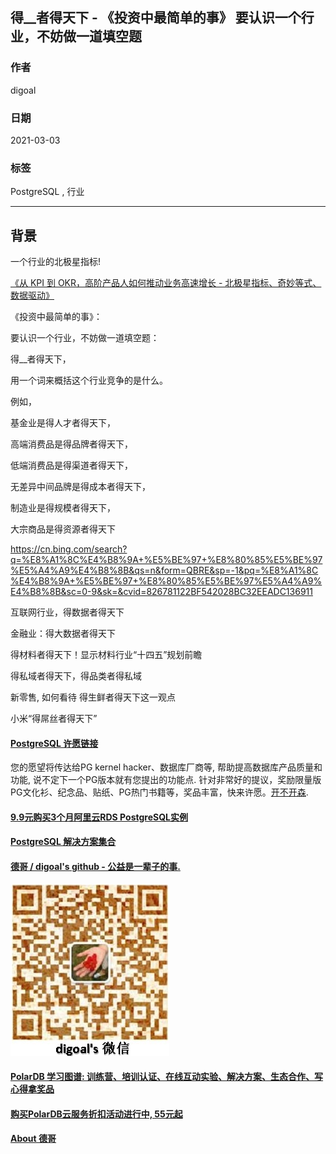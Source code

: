 ## 得__者得天下 - 《投资中最简单的事》 要认识一个行业，不妨做一道填空题   
  
### 作者  
digoal  
  
### 日期  
2021-03-03   
  
### 标签  
PostgreSQL , 行业   
  
----  
  
## 背景  
一个行业的北极星指标!  
  
[《从 KPI 到 OKR，高阶产品人如何推动业务高速增长 - 北极星指标、奇妙等式、数据驱动》](../202103/20210302_03.md)    
  
《投资中最简单的事》：  
  
要认识一个行业，不妨做一道填空题：  
  
得__者得天下，  
  
用一个词来概括这个行业竞争的是什么。  
  
例如，  
  
基金业是得人才者得天下，  
  
高端消费品是得品牌者得天下，  
  
低端消费品是得渠道者得天下，  
  
无差异中间品牌是得成本者得天下，  
  
制造业是得规模者得天下，  
  
大宗商品是得资源者得天下  
  
https://cn.bing.com/search?q=%E8%A1%8C%E4%B8%9A+%E5%BE%97+%E8%80%85%E5%BE%97%E5%A4%A9%E4%B8%8B&qs=n&form=QBRE&sp=-1&pq=%E8%A1%8C%E4%B8%9A+%E5%BE%97+%E8%80%85%E5%BE%97%E5%A4%A9%E4%B8%8B&sc=0-9&sk=&cvid=826781122BF542028BC32EEADC136911  
  
互联网行业，得数据者得天下  
  
金融业：得大数据者得天下  
  
得材料者得天下！显示材料行业“十四五”规划前瞻  
  
得私域者得天下，得品类者得私域  
  
新零售,  如何看待 得生鲜者得天下这一观点  
  
小米“得屌丝者得天下”  
  
  
#### [PostgreSQL 许愿链接](https://github.com/digoal/blog/issues/76 "269ac3d1c492e938c0191101c7238216")
您的愿望将传达给PG kernel hacker、数据库厂商等, 帮助提高数据库产品质量和功能, 说不定下一个PG版本就有您提出的功能点. 针对非常好的提议，奖励限量版PG文化衫、纪念品、贴纸、PG热门书籍等，奖品丰富，快来许愿。[开不开森](https://github.com/digoal/blog/issues/76 "269ac3d1c492e938c0191101c7238216").  
  
  
#### [9.9元购买3个月阿里云RDS PostgreSQL实例](https://www.aliyun.com/database/postgresqlactivity "57258f76c37864c6e6d23383d05714ea")
  
  
#### [PostgreSQL 解决方案集合](https://yq.aliyun.com/topic/118 "40cff096e9ed7122c512b35d8561d9c8")
  
  
#### [德哥 / digoal's github - 公益是一辈子的事.](https://github.com/digoal/blog/blob/master/README.md "22709685feb7cab07d30f30387f0a9ae")
  
  
![digoal's wechat](../pic/digoal_weixin.jpg "f7ad92eeba24523fd47a6e1a0e691b59")
  
  
#### [PolarDB 学习图谱: 训练营、培训认证、在线互动实验、解决方案、生态合作、写心得拿奖品](https://www.aliyun.com/database/openpolardb/activity "8642f60e04ed0c814bf9cb9677976bd4")
  
  
#### [购买PolarDB云服务折扣活动进行中, 55元起](https://www.aliyun.com/activity/new/polardb-yunparter?userCode=bsb3t4al "e0495c413bedacabb75ff1e880be465a")
  
  
#### [About 德哥](https://github.com/digoal/blog/blob/master/me/readme.md "a37735981e7704886ffd590565582dd0")
  
